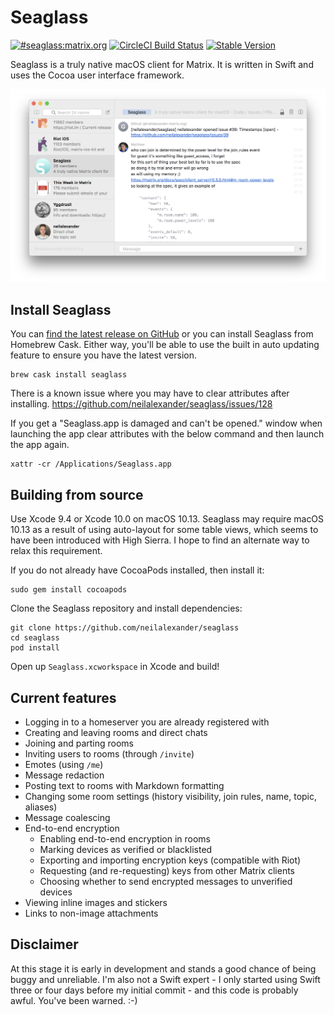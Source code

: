 # Seaglass

[![#seaglass:matrix.org](https://img.shields.io/matrix/seaglass:matrix.org.svg?label=%23seaglass:matrix.org)](https://matrix.to/#/#seaglass:matrix.org)
[![CircleCI Build Status](https://circleci.com/gh/neilalexander/seaglass.svg?style=shield)](https://circleci.com/gh/neilalexander/seaglass)
[![Stable Version](https://img.shields.io/badge/download-stable-green.svg)](https://github.com/neilalexander/seaglass/releases/latest)

Seaglass is a truly native macOS client for Matrix. It is written in Swift and
uses the Cocoa user interface framework.

![Screenshot of Seaglass](image.png)

## Install Seaglass

You can [find the latest release on GitHub](https://github.com/neilalexander/seaglass/releases)
or you can install Seaglass from Homebrew Cask. Either way, you'll be able to use the built
in auto updating feature to ensure you have the latest version.

```
brew cask install seaglass
```

There is a known issue where you may have to clear attributes after installing.
https://github.com/neilalexander/seaglass/issues/128

If you get a "Seaglass.app is damaged and can't be opened." window when launching the app clear attributes with the below command and then launch the app again.

```
xattr -cr /Applications/Seaglass.app
```

## Building from source

Use Xcode 9.4 or Xcode 10.0 on macOS 10.13. Seaglass may require macOS 10.13 as a
result of using auto-layout for some table views, which seems to have been introduced
with High Sierra. I hope to find an alternate way to relax this requirement.

If you do not already have CocoaPods installed, then install it:
```
sudo gem install cocoapods
```

Clone the Seaglass repository and install dependencies:
```
git clone https://github.com/neilalexander/seaglass
cd seaglass
pod install
```
Open up `Seaglass.xcworkspace` in Xcode and build!

## Current features

- Logging in to a homeserver you are already registered with
- Creating and leaving rooms and direct chats
- Joining and parting rooms
- Inviting users to rooms (through `/invite`)
- Emotes (using `/me`)
- Message redaction
- Posting text to rooms with Markdown formatting
- Changing some room settings (history visibility, join rules, name, topic, aliases)
- Message coalescing
- End-to-end encryption
  - Enabling end-to-end encryption in rooms
  - Marking devices as verified or blacklisted
  - Exporting and importing encryption keys (compatible with Riot)
  - Requesting (and re-requesting) keys from other Matrix clients
  - Choosing whether to send encrypted messages to unverified devices
- Viewing inline images and stickers
- Links to non-image attachments

## Disclaimer

At this stage it is early in development and stands a good chance of being buggy
and unreliable. I'm also not a Swift expert - I only started using Swift three
or four days before my initial commit - and this code is probably awful. You've
been warned. :-)
